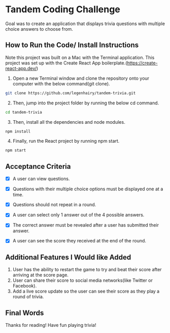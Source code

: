 # Tandem Coding Challenge

Goal was to create an application that displays trivia questions with multiple choice answers to choose from. 

## How to Run the Code/ Install Instructions

Note this project was built on a Mac with the Terminal application. This project was set up with the Create React App boilerplate.(https://create-react-app.dev/)

1. Open a new Terminal window and clone the repository onto your computer with the below command(git clone).

```bash
git clone https://github.com/legenhairy/tandem-trivia.git
```

2. Then, jump into the project folder by running the below cd command.

```bash
cd tandem-trivia
```
3. Then, install all the dependencies and node modules.

```bash
npm install
```
4. Finally, run the React project by running npm start.

```bash
npm start
```

## Acceptance Criteria

- [x] A user can view questions.
- [x] Questions with their multiple choice options must be displayed one at a time.
- [x] Questions should not repeat in a round.
- [x] A user can select only 1 answer out of the 4 possible answers.
- [x] The correct answer must be revealed after a user has submitted their answer.
- [x] A user can see the score they received at the end of the round.


## Additional Features I Would like Added 

1. User has the ability to restart the game to try and beat their score after arriving at the score page.
2. User can share their score to social media networks(like Twitter or Facebook). 
3. Add a live score update so the user can see their score as they play a round of trivia.

## Final Words

Thanks for reading! Have fun playing trivia!

